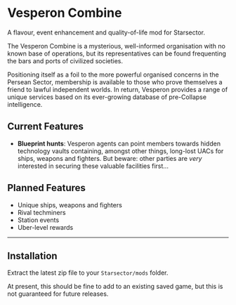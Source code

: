 # Vesperon Combine #

A flavour, event enhancement and quality-of-life mod for Starsector. 

The Vesperon Combine is a mysterious, well-informed organisation with no known base of operations, but its representatives can be found frequenting the bars and ports of civilized societies. 

Positioning itself as a foil to the more powerful organised concerns in the Persean Sector, membership is available to those who prove themselves a friend to lawful independent worlds. In return, Vesperon provides a range of unique services based on its ever-growing database of pre-Collapse intelligence.  

## Current Features ##

- **Blueprint hunts**: Vesperon agents can point members towards hidden technology vaults containing, amongst other things, long-lost UACs for ships, weapons and fighters. But beware: other parties are *very* interested in securing these valuable facilities first...

## Planned Features ##

- Unique ships, weapons and fighters
- Rival techminers 
- Station events
- Uber-level rewards
 
---

## Installation ##

Extract the latest zip file to your `Starsector/mods` folder.

At present, this should be fine to add to an existing saved game, but this is not guaranteed for future releases.